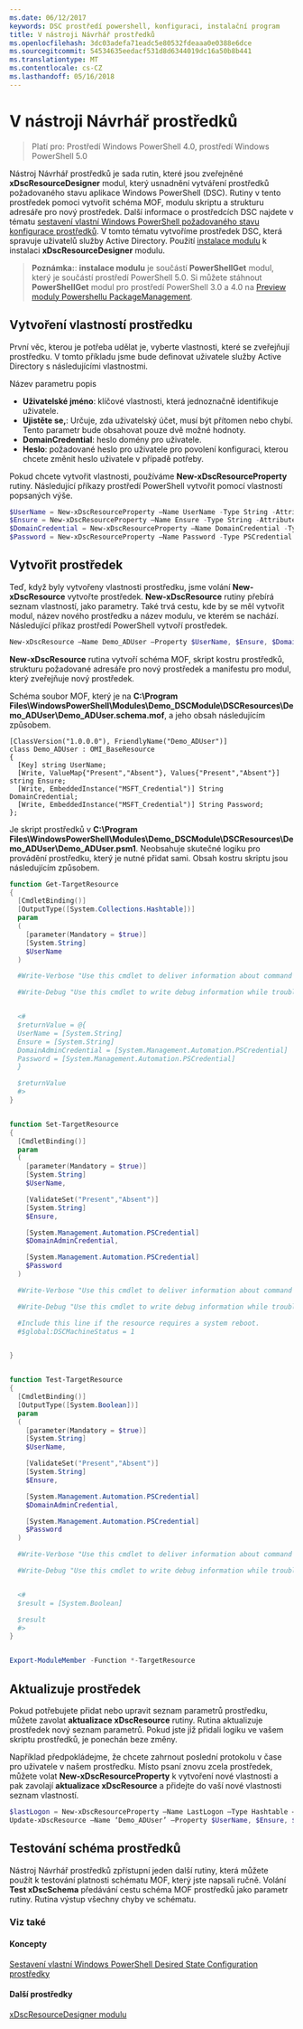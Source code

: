 ```yaml
---
ms.date: 06/12/2017
keywords: DSC prostředí powershell, konfiguraci, instalační program
title: V nástroji Návrhář prostředků
ms.openlocfilehash: 3dc03adefa71eadc5e80532fdeaaa0e0388e6dce
ms.sourcegitcommit: 54534635eedacf531d8d6344019dc16a50b8b441
ms.translationtype: MT
ms.contentlocale: cs-CZ
ms.lasthandoff: 05/16/2018
---
```

# <a name="using-the-resource-designer-tool"></a>V nástroji Návrhář prostředků

> Platí pro: Prostředí Windows PowerShell 4.0, prostředí Windows PowerShell 5.0

Nástroj Návrhář prostředků je sada rutin, které jsou zveřejněné **xDscResourceDesigner** modul, který usnadnění vytváření prostředků požadovaného stavu aplikace Windows PowerShell (DSC). Rutiny v tento prostředek pomoci vytvořit schéma MOF, modulu skriptu a strukturu adresáře pro nový prostředek. Další informace o prostředcích DSC najdete v tématu [sestavení vlastní Windows PowerShell požadovaného stavu konfigurace prostředků](authoringResource.md).
V tomto tématu vytvoříme prostředek DSC, která spravuje uživatelů služby Active Directory.
Použití [instalace modulu](https://technet.microsoft.com/library/dn807162.aspx) k instalaci **xDscResourceDesigner** modulu.

>**Poznámka:**: **instalace modulu** je součástí **PowerShellGet** modul, který je součástí prostředí PowerShell 5.0. Si můžete stáhnout **PowerShellGet** modul pro prostředí PowerShell 3.0 a 4.0 na [Preview moduly Powershellu PackageManagement](https://www.microsoft.com/en-us/download/details.aspx?id=49186).

## <a name="creating-resource-properties"></a>Vytvoření vlastností prostředku
První věc, kterou je potřeba udělat je, vyberte vlastnosti, které se zveřejňují prostředku. V tomto příkladu jsme bude definovat uživatele služby Active Directory s následujícími vlastnostmi.

Název parametru popis
* **Uživatelské jméno**: klíčové vlastnosti, která jednoznačně identifikuje uživatele.
* **Ujistěte se,**: Určuje, zda uživatelský účet, musí být přítomen nebo chybí. Tento parametr bude obsahovat pouze dvě možné hodnoty.
* **DomainCredential**: heslo domény pro uživatele.
* **Heslo**: požadované heslo pro uživatele pro povolení konfiguraci, kterou chcete změnit heslo uživatele v případě potřeby.

Pokud chcete vytvořit vlastnosti, používáme **New-xDscResourceProperty** rutiny. Následující příkazy prostředí PowerShell vytvořit pomocí vlastností popsaných výše.

```powershell
$UserName = New-xDscResourceProperty –Name UserName -Type String -Attribute Key
$Ensure = New-xDscResourceProperty –Name Ensure -Type String -Attribute Write –ValidateSet “Present”, “Absent”
$DomainCredential = New-xDscResourceProperty –Name DomainCredential -Type PSCredential -Attribute Write
$Password = New-xDscResourceProperty –Name Password -Type PSCredential -Attribute Write
```

## <a name="create-the-resource"></a>Vytvořit prostředek

Teď, když byly vytvořeny vlastnosti prostředku, jsme volání **New-xDscResource** vytvořte prostředek. **New-xDscResource** rutiny přebírá seznam vlastností, jako parametry. Také trvá cestu, kde by se měl vytvořit modul, název nového prostředku a název modulu, ve kterém se nachází. Následující příkaz prostředí PowerShell vytvoří prostředek.

```powershell
New-xDscResource –Name Demo_ADUser –Property $UserName, $Ensure, $DomainCredential, $Password –Path ‘C:\Program Files\WindowsPowerShell\Modules’ –ModuleName Demo_DSCModule
```

**New-xDscResource** rutina vytvoří schéma MOF, skript kostru prostředků, strukturu požadované adresáře pro nový prostředek a manifestu pro modul, který zveřejňuje nový prostředek.

Schéma soubor MOF, který je na **C:\Program Files\WindowsPowerShell\Modules\Demo_DSCModule\DSCResources\Demo_ADUser\Demo_ADUser.schema.mof**, a jeho obsah následujícím způsobem.

```
[ClassVersion("1.0.0.0"), FriendlyName("Demo_ADUser")]
class Demo_ADUser : OMI_BaseResource
{
  [Key] string UserName;
  [Write, ValueMap{"Present","Absent"}, Values{"Present","Absent"}] string Ensure;
  [Write, EmbeddedInstance("MSFT_Credential")] String DomainCredential;
  [Write, EmbeddedInstance("MSFT_Credential")] String Password;
};
```

Je skript prostředků v **C:\Program Files\WindowsPowerShell\Modules\Demo_DSCModule\DSCResources\Demo_ADUser\Demo_ADUser.psm1**. Neobsahuje skutečné logiku pro provádění prostředku, který je nutné přidat sami. Obsah kostru skriptu jsou následujícím způsobem.

```powershell
function Get-TargetResource
{
  [CmdletBinding()]
  [OutputType([System.Collections.Hashtable])]
  param
  (
    [parameter(Mandatory = $true)]
    [System.String]
    $UserName
  )

  #Write-Verbose "Use this cmdlet to deliver information about command processing."

  #Write-Debug "Use this cmdlet to write debug information while troubleshooting."


  <#
  $returnValue = @{
  UserName = [System.String]
  Ensure = [System.String]
  DomainAdminCredential = [System.Management.Automation.PSCredential]
  Password = [System.Management.Automation.PSCredential]
  }

  $returnValue
  #>
}


function Set-TargetResource
{
  [CmdletBinding()]
  param
  (
    [parameter(Mandatory = $true)]
    [System.String]
    $UserName,

    [ValidateSet("Present","Absent")]
    [System.String]
    $Ensure,

    [System.Management.Automation.PSCredential]
    $DomainAdminCredential,

    [System.Management.Automation.PSCredential]
    $Password
  )

  #Write-Verbose "Use this cmdlet to deliver information about command processing."

  #Write-Debug "Use this cmdlet to write debug information while troubleshooting."

  #Include this line if the resource requires a system reboot.
  #$global:DSCMachineStatus = 1


}


function Test-TargetResource
{
  [CmdletBinding()]
  [OutputType([System.Boolean])]
  param
  (
    [parameter(Mandatory = $true)]
    [System.String]
    $UserName,

    [ValidateSet("Present","Absent")]
    [System.String]
    $Ensure,

    [System.Management.Automation.PSCredential]
    $DomainAdminCredential,

    [System.Management.Automation.PSCredential]
    $Password
  )

  #Write-Verbose "Use this cmdlet to deliver information about command processing."

  #Write-Debug "Use this cmdlet to write debug information while troubleshooting."


  <#
  $result = [System.Boolean]

  $result
  #>
}


Export-ModuleMember -Function *-TargetResource
```

## <a name="updating-the-resource"></a>Aktualizuje prostředek

Pokud potřebujete přidat nebo upravit seznam parametrů prostředku, můžete zavolat **aktualizace xDscResource** rutiny. Rutina aktualizuje prostředek nový seznam parametrů. Pokud jste již přidali logiku ve vašem skriptu prostředků, je ponechán beze změny.

Například předpokládejme, že chcete zahrnout poslední protokolu v čase pro uživatele v našem prostředku. Místo psaní znovu zcela prostředek, můžete volat **New-xDscResourceProperty** k vytvoření nové vlastnosti a pak zavolají **aktualizace xDscResource** a přidejte do vaší nové vlastnosti seznam vlastností.

```powershell
$lastLogon = New-xDscResourceProperty –Name LastLogon –Type Hashtable –Attribute Write –Description “For mapping users to their last log on time”
Update-xDscResource –Name ‘Demo_ADUser’ –Property $UserName, $Ensure, $DomainCredential, $Password, $lastLogon -Force
```

## <a name="testing-a-resource-schema"></a>Testování schéma prostředků

Nástroj Návrhář prostředků zpřístupní jeden další rutiny, která můžete použít k testování platnosti schématu MOF, který jste napsali ručně. Volání **Test xDscSchema** předávání cestu schéma MOF prostředků jako parametr rutiny. Rutina výstup všechny chyby ve schématu.

### <a name="see-also"></a>Viz také

#### <a name="concepts"></a>Koncepty
[Sestavení vlastní Windows PowerShell Desired State Configuration prostředky](authoringResource.md)

#### <a name="other-resources"></a>Další prostředky
[xDscResourceDesigner modulu](https://powershellgallery.com/packages/xDscResourceDesigner)